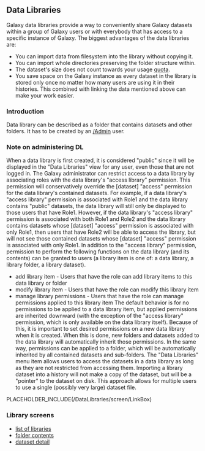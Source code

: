 ## Data Libraries

Galaxy data libraries provide a way to conveniently share Galaxy datasets within a group of Galaxy users or with everybody that has access to a specific instance of Galaxy. The biggest advantages of the data libraries are:
* You can import data from filesystem into the library without copying it.
* You can import whole directories preserving the folder structure within.
* The dataset's size does not count towards your usage [quota](https://wiki.galaxyproject.org/Admin/DiskQuotas).
* You save space on the Galaxy instance as every dataset in the library is stored only once no matter how many users are using it in their histories. This combined with linking the data mentioned above can make your work easier. 

### Introduction

Data library can be described as a folder that contains datasets and other folders. It has to be created by an [/Admin](/src/Admin/index.md) user.

### Note on administering DL
When a data library is first created, it is considered "public" since it will be displayed in the "Data Libraries" view for any user, even 
those that are not logged in.  The Galaxy administrator can restrict access to a data library by associating roles with the data library's 
"access library" permission.  This permission will conservatively override the [dataset] "access" permission for the data library's contained 
datasets.
For example, if a data library's "access library" permission is associated with Role1 and the data library contains "public" datasets, the 
data library will still only be displayed to those users that have Role1.  However, if the data library's "access library" permission is 
associated with both Role1 and Role2 and the data library contains datasets whose [dataset] "access" permission is associated with only Role1, 
then users that have Role2 will be able to access the library, but will not see those contained datasets whose [dataset] "access" permission 
is associated with only Role1.
In addition to the "access library" permission, permission to perform the following functions on the data library (and its contents) can 
be granted to users (a library item is one of: a data library, a library folder, a library dataset).
* add library item - Users that have the role can add library items to this data library or folder
* modify library item - Users that have the role can modify this library item
* manage library permissions - Users that have the role can manage permissions applied to this library item
The default behavior is for no permissions to be applied to a data library item, but applied permissions are inherited downward (with the exception
of the "access library" permission, which is only available on the data library itself).  Because of this, it is important to set desired permissions 
on a new data library when it is created.  When this is done, new folders and datasets added to the data library will automatically inherit those 
permissions.  In the same way, permissions can be applied to a folder, which will be automatically inherited by all contained datasets and sub-folders.
The "Data Libraries" menu item allows users to access the datasets in a data library as long as they are not restricted from accessing them.
Importing a library dataset into a history will not make a copy of the dataset, but will be a "pointer" to the dataset on disk.  This
approach allows for multiple users to use a single (possibly very large) dataset file.

PLACEHOLDER_INCLUDE(/DataLibraries/screen/LinkBox)
### Library screens

* [list of libraries](/src/DataLibraries/screen/ListOfLibraries/index.md)
* [folder contents](/src/DataLibraries/screen/FolderContents/index.md)
* [dataset detail](/DataLibraries/screen/DatasetDetail)
